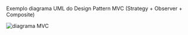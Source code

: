 Exemplo diagrama UML do Design Pattern MVC (Strategy + Observer + Composite)

![diagrama MVC](https://github.com/PedrohDavi/bertoti/assets/111358479/0df43cc1-741a-4174-8c4a-29d79f57ef56)

